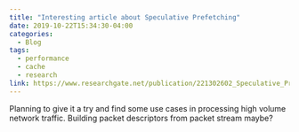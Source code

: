 ```yaml
---
title: "Interesting article about Speculative Prefetching"
date: 2019-10-22T15:34:30-04:00
categories:
  - Blog
tags:
  - performance
  - cache
  - research
link: https://www.researchgate.net/publication/221302602_Speculative_Prefetching_of_Induction_Pointers
---
```


Planning to give it a try and find some use cases in processing high volume network traffic. Building packet descriptors from packet stream maybe?